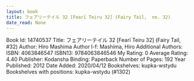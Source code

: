 ```yaml
---
layout: book
title: フェアリーテイル 32 [Fearī Teiru 32] (Fairy Tail,  no. 32)
date_read: None
---
```


Book Id: 14740537
Title: フェアリーテイル 32 [Fearī Teiru 32] (Fairy Tail, #32)
Author: Hiro Mashima
Author l-f: Mashima, Hiro
Additional Authors: 
ISBN: 4063846547
ISBN13: 9784063846546
My Rating: 0
Average Rating: 4.40
Publisher: Kodansha
Binding: Paperback
Number of Pages: 192
Year Published: 2012
Date Added: 2020/04/12
Bookshelves: kupka-wstydu
Bookshelves with positions: kupka-wstydu (#1302)

